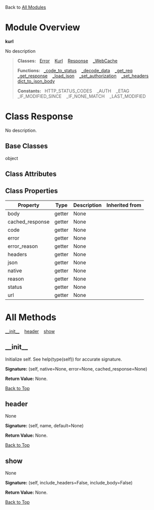 Back to [All Modules](https://github.com/pyrustic/kurl/blob/master/docs/modules/README.md#readme)

# Module Overview

**kurl**
 
No description

> **Classes:** &nbsp; [Error](https://github.com/pyrustic/kurl/blob/master/docs/modules/content/kurl/content/classes/Error.md#class-error) &nbsp;&nbsp; [Kurl](https://github.com/pyrustic/kurl/blob/master/docs/modules/content/kurl/content/classes/Kurl.md#class-kurl) &nbsp;&nbsp; [Response](https://github.com/pyrustic/kurl/blob/master/docs/modules/content/kurl/content/classes/Response.md#class-response) &nbsp;&nbsp; [\_WebCache](https://github.com/pyrustic/kurl/blob/master/docs/modules/content/kurl/content/classes/_WebCache.md#class-_webcache)
>
> **Functions:** &nbsp; [\_code\_to\_status](https://github.com/pyrustic/kurl/blob/master/docs/modules/content/kurl/content/functions.md#_code_to_status) &nbsp;&nbsp; [\_decode\_data](https://github.com/pyrustic/kurl/blob/master/docs/modules/content/kurl/content/functions.md#_decode_data) &nbsp;&nbsp; [\_get\_req](https://github.com/pyrustic/kurl/blob/master/docs/modules/content/kurl/content/functions.md#_get_req) &nbsp;&nbsp; [\_get\_response](https://github.com/pyrustic/kurl/blob/master/docs/modules/content/kurl/content/functions.md#_get_response) &nbsp;&nbsp; [\_load\_json](https://github.com/pyrustic/kurl/blob/master/docs/modules/content/kurl/content/functions.md#_load_json) &nbsp;&nbsp; [\_set\_authorization](https://github.com/pyrustic/kurl/blob/master/docs/modules/content/kurl/content/functions.md#_set_authorization) &nbsp;&nbsp; [\_set\_headers](https://github.com/pyrustic/kurl/blob/master/docs/modules/content/kurl/content/functions.md#_set_headers) &nbsp;&nbsp; [dict\_to\_json\_body](https://github.com/pyrustic/kurl/blob/master/docs/modules/content/kurl/content/functions.md#dict_to_json_body)
>
> **Constants:** &nbsp; HTTP_STATUS_CODES &nbsp;&nbsp; _AUTH &nbsp;&nbsp; _ETAG &nbsp;&nbsp; _IF_MODIFIED_SINCE &nbsp;&nbsp; _IF_NONE_MATCH &nbsp;&nbsp; _LAST_MODIFIED

# Class Response
No description.

## Base Classes
object

## Class Attributes


## Class Properties
|Property|Type|Description|Inherited from|
|---|---|---|---|
|body|getter|None||
|cached_response|getter|None||
|code|getter|None||
|error|getter|None||
|error_reason|getter|None||
|headers|getter|None||
|json|getter|None||
|native|getter|None||
|reason|getter|None||
|status|getter|None||
|url|getter|None||



# All Methods
[\_\_init\_\_](#__init__) &nbsp;&nbsp; [header](#header) &nbsp;&nbsp; [show](#show)

## \_\_init\_\_
Initialize self.  See help(type(self)) for accurate signature.



**Signature:** (self, native=None, error=None, cached\_response=None)





**Return Value:** None.

[Back to Top](#module-overview)


## header
None



**Signature:** (self, name, default=None)





**Return Value:** None.

[Back to Top](#module-overview)


## show
None



**Signature:** (self, include\_headers=False, include\_body=False)





**Return Value:** None.

[Back to Top](#module-overview)



